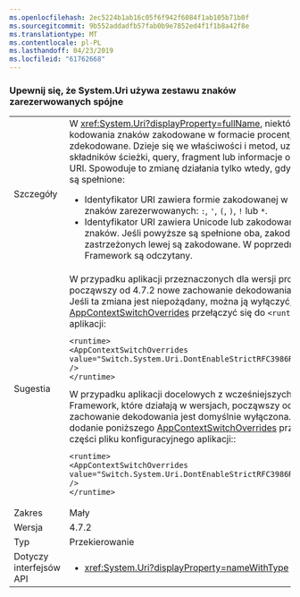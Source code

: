 ```yaml
---
ms.openlocfilehash: 2ec5224b1ab16c05f6f942f6084f1ab105b71b0f
ms.sourcegitcommit: 9b552addadfb57fab0b9e7852ed4f1f1b8a42f8e
ms.translationtype: MT
ms.contentlocale: pl-PL
ms.lasthandoff: 04/23/2019
ms.locfileid: "61762668"
---
```

### <a name="ensure-systemuri-uses-a-consistent-reserved-character-set"></a>Upewnij się, że System.Uri używa zestawu znaków zarezerwowanych spójne

|   |   |
|---|---|
|Szczegóły|W <xref:System.Uri?displayProperty=fullName>, niektóre teraz stale lewej kodowania znaków zakodowane w formacie procent, które zostały czasami zdekodowane. Dzieje się we właściwości i metod, uzyskujących dostęp do składników ścieżki, query, fragment lub informacje o użytkowniku identyfikatora URI. Spowoduje to zmianę działania tylko wtedy, gdy obie następujące czynności są spełnione:<ul><li>Identyfikator URI zawiera formie zakodowanej w dowolnej z następujących znaków zarezerwowanych: <code>:</code>, <code>'</code>, <code>(</code>, <code>)</code>, <code>!</code> lub <code>*</code>.</li><li>Identyfikator URI zawiera Unicode lub zakodowane niezarezerwowanych znaków. Jeśli powyższe są spełnione oba, zakodowanych znaków zastrzeżonych lewej są zakodowane. W poprzednich wersjach programu .NET Framework są odczytany.</li></ul>|
|Sugestia|W przypadku aplikacji przeznaczonych dla wersji programu .NET Framework, począwszy od 4.7.2 nowe zachowanie dekodowania jest domyślnie włączona. Jeśli ta zmiana jest niepożądany, można ją wyłączyć, dodając następujące [AppContextSwitchOverrides](~/docs/framework/configure-apps/file-schema/runtime/appcontextswitchoverrides-element.md) przełączyć się do <code>&lt;runtime&gt;</code> sekcję pliku konfiguracji aplikacji:<pre><code class="lang-xml">&lt;runtime&gt;&#13;&#10;&lt;AppContextSwitchOverrides value=&quot;Switch.System.Uri.DontEnableStrictRFC3986ReservedCharacterSets=true&quot; /&gt;&#13;&#10;&lt;/runtime&gt;&#13;&#10;</code></pre>W przypadku aplikacji docelowych z wcześniejszych wersji programu .NET Framework, które działają w wersjach, począwszy od .NET Framework 4.7.2 nowe zachowanie dekodowania jest domyślnie wyłączona. Możesz je włączyć przez dodanie poniższego [AppContextSwitchOverrides](~/docs/framework/configure-apps/file-schema/runtime/appcontextswitchoverrides-element.md) przełączyć się do <code>&lt;runtime&gt;</code> części pliku konfiguracyjnego aplikacji::<pre><code class="lang-xml">&lt;runtime&gt;&#13;&#10;&lt;AppContextSwitchOverrides value=&quot;Switch.System.Uri.DontEnableStrictRFC3986ReservedCharacterSets=false&quot; /&gt;&#13;&#10;&lt;/runtime&gt;&#13;&#10;</code></pre>|
|Zakres|Mały|
|Wersja|4.7.2|
|Typ|Przekierowanie|
|Dotyczy interfejsów API|<ul><li><xref:System.Uri?displayProperty=nameWithType></li></ul>|
